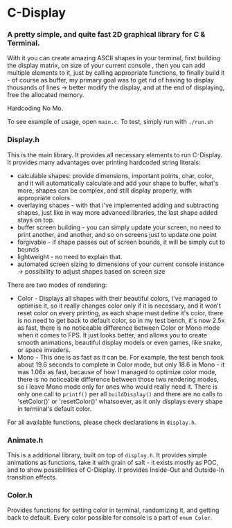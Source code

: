 # C-Display

### A pretty simple, and quite fast 2D graphical library for C & Terminal.

With it you can create amazing ASCII shapes in 
your terminal, first building the display matrix, on size of your current console
, then you can add multiple elements to it, just by calling appropriate functions, 
to finally build it - of course as buffer, my primary goal was to get rid of 
having to display thousands of lines -> better modify the display, 
and at the end of displaying, free the allocated memory.

Hardcoding No Mo.

To see example of usage, open `main.c`.
To test, simply run with `./run.sh`

### Display.h
This is the main library. It provides all necessary elements to run C-Display.
It provides many advantages over printing hardcoded string literals:

- calculable shapes: provide dimensions, important points, char, color, and it 
will automatically calculate and add your shape to buffer, what's more, shapes
can be complex, and still display properly, with appropriate colors. 
- overlaying shapes - with that i've implemented adding and subtracting shapes, 
just like in way more advanced libraries, the last shape added stays on top.
- buffer screen building - you can simply update your screen, no need to print
another, and another, and so on screens just to update one point
- forgivable - if shape passes out of screen bounds, it will be simply cut to
bounds
- lightweight - no need to explain that.
- automated screen sizing to dimensions of your current console instance -> 
possibility to adjust shapes based on screen size

There are two modes of rendering:
- Color - Displays all shapes with their beautiful colors, I've managed to optimise
it, so it really changes color only if it is necessary, and it won't reset color
on every printing, as each shape must define it's color, there is no need to get
back to default color, so in my test bench, it's now 2.5x as fast, there is no
noticeable difference between Color or Mono mode when it comes to FPS. It just 
looks better, and allows you to create smooth animations, beautiful display models
or even games, like snake, or space invaders.
- Mono - This one is as fast as it can be. For example, the test bench took about 
19.6 seconds to complete in Color mode, but only 18.6 in Mono - it was 1.06x as fast,
because of how I managed to optimize color mode, there is no noticeable difference
between those two rendering modes, so i leave Mono mode only for ones who would 
really need it. There is only one call to `printf()` per all `buildDisplay()` 
and there are no calls to 'setColor()' or 'resetColor()' whatsoever, as it only 
displays every shape in terminal's default color.

For all available functions, please check declarations in `display.h`.

### Animate.h
This is a additional library, built on top of `display.h`. It provides simple 
animations as functions, take it with grain of salt - it exists mostly as POC, 
and to show possibilities of C-Display. It provides Inside-Out and Outside-In 
transition effects.

### Color.h
Provides functions for setting color in terminal, randomizing it, and getting 
back to default. Every color possible for console is a part of `enum Color`.